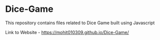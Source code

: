 # Dice-Game
This repository contains files related to Dice Game built using Javascript

Link to Website - https://mohit010309.github.io/Dice-Game/

